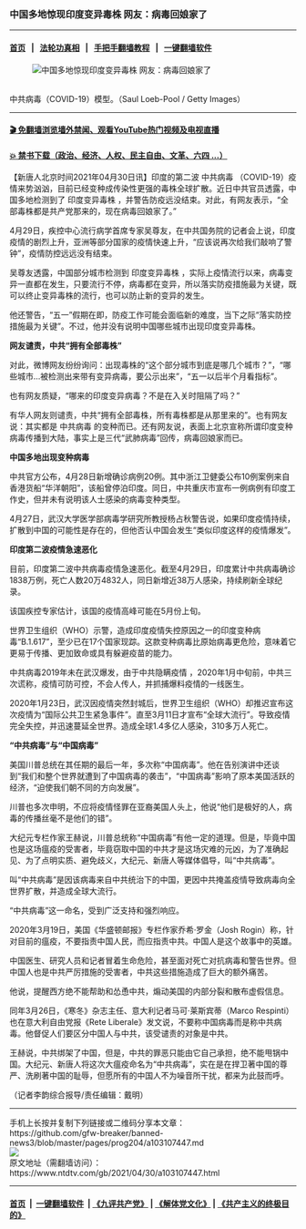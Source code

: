 ### 中国多地惊现印度变异毒株 网友：病毒回娘家了
------------------------

#### [首页](https://github.com/gfw-breaker/banned-news3/blob/master/README.md) &nbsp;&nbsp;|&nbsp;&nbsp; [法轮功真相](https://github.com/begood0513/basic/blob/master/README.md)  &nbsp;&nbsp;|&nbsp;&nbsp; [手把手翻墙教程](https://github.com/gfw-breaker/guides/wiki)  &nbsp;&nbsp;|&nbsp;&nbsp; [一键翻墙软件](https://github.com/gfw-breaker/nogfw/blob/master/README.md)  



<div><div class="featured_image">
 <figure>
  <img alt="中国多地惊现印度变异毒株 网友：病毒回娘家了" src="https://i.ntdtv.com/assets/uploads/2021/04/46-800x450.jpg"/>
 </figure><br/>
 <span class="caption">
  中共病毒（COVID-19）模型。（Saul Loeb-Pool / Getty Images）
 </span>
</div>
</div><hr/>

#### [ 🎬  免翻墙浏览墙外禁闻、观看YouTube热门视频及电视直播](https://github.com/gfw-breaker/HelloWorld)

#### [ 💥  禁书下载（政治、经济、人权、民主自由、文革、六四 ...）](https://github.com/gfw-breaker/books/blob/master/README.md)

<div><div class="post_content" itemprop="articleBody">
 <p>
  【新唐人北京时间2021年04月30日讯】印度的第二波
  <ok href="https://www.ntdtv.com/gb/中共病毒.htm">
   中共病毒
  </ok>
  （COVID-19）疫情来势汹汹，目前已经变种成传染性更强的毒株全球扩散。近日中共官员透露，中国多地检测到了
  <ok href="https://www.ntdtv.com/gb/印度变异毒株.htm">
   印度变异毒株
  </ok>
  ，并警告防疫远没结束。对此，有网友表示，“全部毒株都是共产党那来的，现在病毒回娘家了。”
 </p>
 <p>
  4月29日，疾控中心流行病学首席专家吴尊友，在中共国务院的记者会上说，印度疫情的剧烈上升，亚洲等部分国家的疫情快速上升，“应该说再次给我们敲响了警钟”，疫情防控远远没有结束。
 </p>
 <p>
  吴尊友透露，中国部分城市检测到
  <ok href="https://www.ntdtv.com/gb/印度变异毒株.htm">
   印度变异毒株
  </ok>
  ，实际上疫情流行以来，病毒变异一直都在发生，只要流行不停，病毒都在变异，所以落实防疫措施最为关键，既可以终止变异毒株的流行，也可以防止新的变异的发生。
 </p>
 <p>
  他还警告，“五一”假期在即，防疫工作可能会面临新的难度，当下之际“落实防控措施最为关键”。不过，他并没有说明中国哪些城市出现印度变异毒株。
 </p>
 <p>
  <strong>
   网友谴责，中共“拥有全部毒株”
  </strong>
 </p>
 <p>
  对此，微博网友纷纷询问：出现毒株的“这个部分城市到底是哪几个城市？”，“哪些城市…被检测出来带有变异病毒，要公示出来”，“五一以后半个月看指标”。
 </p>
 <p>
  也有网友质疑，“哪来的印度变异病毒？不是在入关时阻隔了吗？”
 </p>
 <p>
  有华人网友则谴责，中共“拥有全部毒株，所有毒株都是从那里来的”。也有网友说：其实都是
  <ok href="https://www.ntdtv.com/gb/中共病毒.htm">
   中共病毒
  </ok>
  的变种而已。还有网友说，表面上北京宣称所谓印度变种病毒传播到大陆，事实上是三代“武肺病毒”回传，病毒回娘家而已。
 </p>
 <p>
  <strong>
   中国多地出现变种病毒
  </strong>
 </p>
 <p>
  中共官方公布，4月28日新增确诊病例20例。其中浙江卫健委公布10例案例来自香港货船“华洋朝阳”，该船曾停泊印度。同日，中共重庆市宣布一例病例有印度工作史，但并未有说明该人士感染的病毒变种类型。
 </p>
 <p>
  4月27日，武汉大学医学部病毒学研究所教授杨占秋警告说，如果印度疫情持续，扩散到中国的可能性是存在的，但他否认中国会发生“类似印度这样的疫情爆发”。
 </p>
 <p>
  <strong>
   印度第二波疫情急速恶化
  </strong>
 </p>
 <p>
  目前，印度第二波中共病毒疫情急速恶化。截至4月29日，印度累计中共病毒确诊1838万例，死亡人数20万4832人，同日新增近38万人感染，持续刷新全球纪录。
 </p>
 <p>
  该国疾控专家估计，该国的疫情高峰可能在5月份上旬。
 </p>
 <p>
  世界卫生组织（WHO）示警，造成印度疫情失控原因之一的印度变种病毒“B.1.617”，至少已在17个国家现踪。这款变种病毒比原始病毒更危险，意味着它更易于传播、更加致命或具有躲避疫苗的能力。
 </p>
 <p>
  中共病毒2019年未在武汉爆发，由于中共隐瞒疫情 ，2020年1月中旬前，中共三次谎称，疫情可防可控，不会人传人，并抓捕爆料疫情的一线医生。
 </p>
 <p>
  2020年1月23日，武汉因疫情突然封城后，世界卫生组织（WHO）却推迟宣布这次疫情为“国际公共卫生紧急事件”。直至3月11日才宣布“全球大流行”。导致疫情完全失控，并迅速蔓延全世界。造成全球1.4多亿人感染，310多万人死亡。
 </p>
 <p>
  <strong>
   “中共病毒”与“中国病毒”
  </strong>
 </p>
 <p>
  美国川普总统在其任期的最后一年，多次称“中国病毒”。他在告别演讲中还谈到“我们和整个世界就遭到了中国病毒的袭击”，“中国病毒”影响了原本美国活跃的经济，“迫使我们朝不同的方向发展”。
 </p>
 <p>
  川普也多次申明，不应将疫情怪罪在亚裔美国人头上，他说“他们是极好的人，病毒的传播丝毫不是他们的错”。
 </p>
 <p>
  大纪元专栏作家王赫说，川普总统称“中国病毒”有他一定的道理。但是，毕竟中国也是这场瘟疫的受害者，毕竟窃取中国的中共才是这场灾难的元凶，为了准确起见、为了点明实质、避免歧义，大纪元、新唐人等媒体倡导，叫“中共病毒”。
 </p>
 <p>
  叫“中共病毒”是因该病毒来自中共统治下的中国，更因中共掩盖疫情导致病毒向全世界扩散，并造成全球大流行。
 </p>
 <p>
  “中共病毒”这一命名，受到广泛支持和强烈响应。
 </p>
 <p>
  2020年3月19日，美国《华盛顿邮报》专栏作家乔希‧罗金（Josh Rogin）称，针对目前的瘟疫，不要指责中国人民，而应指责中共。中国人是这个故事中的英雄。
 </p>
 <p>
  中国医生、研究人员和记者冒着生命危险，甚至面对死亡对抗病毒和警告世界。但中国人也是中共严厉措施的受害者，中共这些措施造成了巨大的额外痛苦。
 </p>
 <p>
  他说，提醒西方绝不能帮助和怂恿中共，煽动美国的内部分裂和散布虚假信息。
 </p>
 <p>
  同年3月26日，《寒冬》杂志主任、意大利记者马可‧莱斯宾蒂（Marco Respinti）也在意大利自由党报《Rete Liberale》发文说，不要称中国病毒而是称中共病毒。他督促人们要区分中国人与中共，该受谴责的对象是中共。
 </p>
 <p>
  王赫说，中共绑架了中国，但是，中共的罪恶只能由它自己承担，绝不能甩锅中国。大纪元、新唐人将这次大瘟疫命名为“中共病毒”，实在是在捍卫著中国的尊严、洗刷著中国的耻辱，但愿所有的中国人不为噪音所干扰，都来为此鼓而呼。
 </p>
 <p>
  （记者李韵综合报导/责任编辑：戴明）
 </p>
 <div class="single_ad">
 </div>
</div>
</div>
<hr/>
手机上长按并复制下列链接或二维码分享本文章：<br/>
https://github.com/gfw-breaker/banned-news3/blob/master/pages/prog204/a103107447.md <br/>
<a href='https://github.com/gfw-breaker/banned-news3/blob/master/pages/prog204/a103107447.md'><img src='https://github.com/gfw-breaker/banned-news3/blob/master/pages/prog204/a103107447.md.png'/></a> <br/>
原文地址（需翻墙访问）：https://www.ntdtv.com/gb/2021/04/30/a103107447.html


------------------------
#### [首页](https://github.com/gfw-breaker/banned-news3/blob/master/README.md) &nbsp;|&nbsp; [一键翻墙软件](https://github.com/gfw-breaker/nogfw/blob/master/README.md) &nbsp;| [《九评共产党》](https://github.com/gfw-breaker/9ping.md/blob/master/README.md#九评之一评共产党是什么) | [《解体党文化》](https://github.com/gfw-breaker/jtdwh.md/blob/master/README.md) | [《共产主义的终极目的》](https://github.com/gfw-breaker/gczydzjmd.md/blob/master/README.md)


<img src='http://gfw-breaker.win/banned-news3/pages/prog204/a103107447.md' width='0px' height='0px'/>